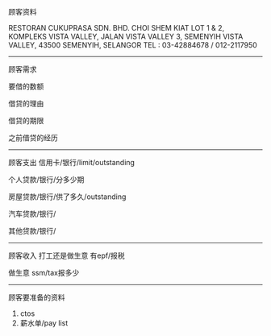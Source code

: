 顾客资料

RESTORAN CUKUPRASA SDN. BHD. CHOI SHEM KIAT LOT 1 & 2, KOMPLEKS VISTA VALLEY, JALAN VISTA VALLEY 3, SEMENYIH VISTA VALLEY, 43500 SEMENYIH, SELANGOR TEL : 03-42884678 / 012-2117950

-----------------
顾客需求


要借的数额

借贷的理由

借贷的期限

之前借贷的经历


--------------
顾客支出
信用卡/银行/limit/outstanding


个人贷款/银行/分多少期

房屋贷款/银行/供了多久/outstanding

汽车贷款/银行/


其他贷款/银行/

-----------
顾客收入
打工还是做生意
有epf/报税

做生意 ssm/tax报多少

-------
顾客要准备的资料
1. ctos
2. 薪水单/pay list




